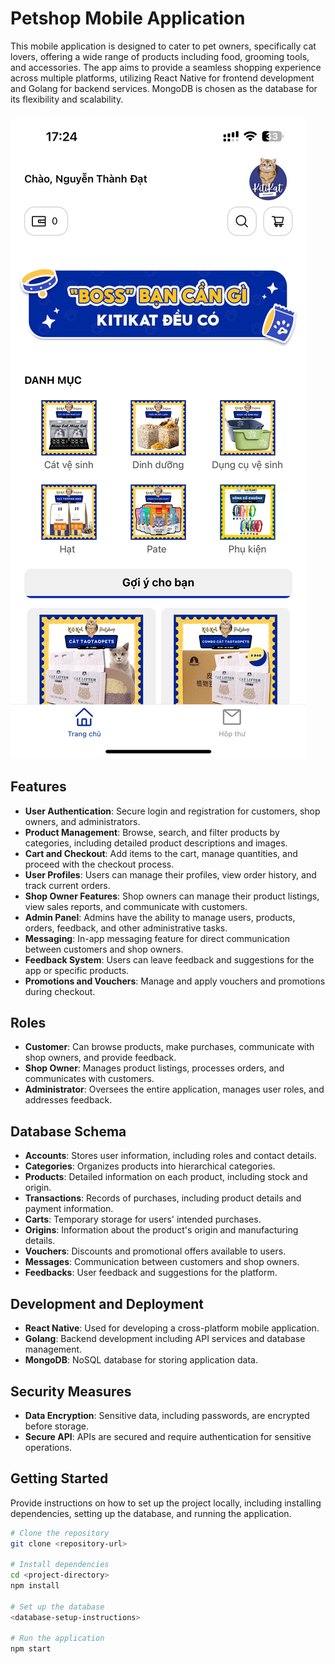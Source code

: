 # Petshop Mobile Application

This mobile application is designed to cater to pet owners, specifically cat lovers, offering a wide range of products including food, grooming tools, and accessories. The app aims to provide a seamless shopping experience across multiple platforms, utilizing React Native for frontend development and Golang for backend services. MongoDB is chosen as the database for its flexibility and scalability.

###

<img src="./assets/d450733c-0d16-4259-812e-b48134762c5e.jpg">

## Features

- **User Authentication**: Secure login and registration for customers, shop owners, and administrators.
- **Product Management**: Browse, search, and filter products by categories, including detailed product descriptions and images.
- **Cart and Checkout**: Add items to the cart, manage quantities, and proceed with the checkout process.
- **User Profiles**: Users can manage their profiles, view order history, and track current orders.
- **Shop Owner Features**: Shop owners can manage their product listings, view sales reports, and communicate with customers.
- **Admin Panel**: Admins have the ability to manage users, products, orders, feedback, and other administrative tasks.
- **Messaging**: In-app messaging feature for direct communication between customers and shop owners.
- **Feedback System**: Users can leave feedback and suggestions for the app or specific products.
- **Promotions and Vouchers**: Manage and apply vouchers and promotions during checkout.

## Roles

- **Customer**: Can browse products, make purchases, communicate with shop owners, and provide feedback.
- **Shop Owner**: Manages product listings, processes orders, and communicates with customers.
- **Administrator**: Oversees the entire application, manages user roles, and addresses feedback.

## Database Schema

- **Accounts**: Stores user information, including roles and contact details.
- **Categories**: Organizes products into hierarchical categories.
- **Products**: Detailed information on each product, including stock and origin.
- **Transactions**: Records of purchases, including product details and payment information.
- **Carts**: Temporary storage for users' intended purchases.
- **Origins**: Information about the product's origin and manufacturing details.
- **Vouchers**: Discounts and promotional offers available to users.
- **Messages**: Communication between customers and shop owners.
- **Feedbacks**: User feedback and suggestions for the platform.

## Development and Deployment

- **React Native**: Used for developing a cross-platform mobile application.
- **Golang**: Backend development including API services and database management.
- **MongoDB**: NoSQL database for storing application data.

## Security Measures

- **Data Encryption**: Sensitive data, including passwords, are encrypted before storage.
- **Secure API**: APIs are secured and require authentication for sensitive operations.

## Getting Started

Provide instructions on how to set up the project locally, including installing dependencies, setting up the database, and running the application.

```bash
# Clone the repository
git clone <repository-url>

# Install dependencies
cd <project-directory>
npm install

# Set up the database
<database-setup-instructions>

# Run the application
npm start
```
